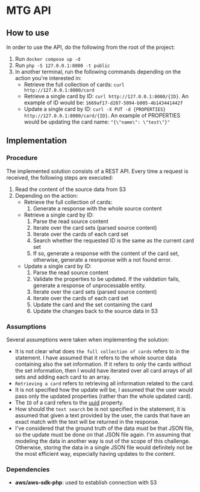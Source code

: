 # MTG API

## How to use

In order to use the API, do the following from the root of the project:

1. Run `docker compose up -d`
2. Run `php -S 127.0.0.1:8000 -t public`
3. In another terminal, run the following commands depending on the action you're interested in:
    - Retrieve the full collection of cards: `curl http://127.0.0.1:8000/card`
    - Retrieve a single card by ID: `curl http://127.0.0.1:8000/{ID}`. An example of ID would be: `1669af17-d287-5094-b005-4b143441442f`
    - Update a single card by ID: `curl -X PUT -d {PROPERTIES} http://127.0.0.1:8000/card/{ID}`. An example of PROPERTIES would be updating the card name: `"{\"name\": \"test\"}"`

## Implementation

### Procedure

The implemented solution consists of a REST API. Every time a request is received, the following steps are executed:

1. Read the content of the source data from S3
2. Depending on the action:
    - Retrieve the full collection of cards:
        1. Generate a response with the whole source content
    - Retrieve a single card by ID:
        1. Parse the read source content
        2. Iterate over the card sets (parsed source content)
        3. Iterate over the cards of each card set
        4. Search whether the requested ID is the same as the current card set
        5. If so, generate a response with the content of the card set, otherwise, generate a resnponse with a not found error.
    - Update a single card by ID:
        1. Parse the read source content
        2. Validate the properties to be updated. If the validation fails, generate a response of unprocessable entity.
        3. Iterate over the card sets (parsed source content)
        4. Iterate over the cards of each card set
        5. Update the card and the set containing the card
        6. Update the changes back to the source data in S3

### Assumptions

Several assumptions were taken when implementing the solution:

- It is not clear what does `the full collection of cards` refers to in the statement. I have assumed that it refers to the whole source data containing also the set information. If it refers to only the cards without the set information, then I would have iterated over all card arrays of all sets and adding each card to an array.
- `Retrieving a card` refers to retrieving all information related to the card.
- It is not specified how the update will be, I assumed that the user would pass only the updated properties (rather than the whole updated card).
- The `ID` of a card refers to the [uuid](https://mtgjson.com/data-models/card-set/#uuid) property.
- How should the `text search` be is not specified in the statement, it is assumed that given a text provided by the user, the cards that have an exact match with the text will be returned in the response.
- I've considered that the ground truth of the data must be that JSON file, so the update must be done on that JSON file again. I'm assuming that modeling the data in another way is out of the scope of this challenge. Otherwise, storing the data in a single JSON file would definitely not be the most efficient way, especially having updates to the content.

### Dependencies
- **aws/aws-sdk-php**: used to establish connection with S3
